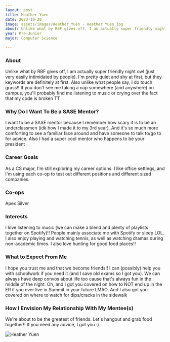 ```yaml
---
layout: post
title: Heather Yuen 
date: 2023-10-20
image: assets/images/Heather_Yuen - Heather Yuen.jpg
about: Unlike what by RBF gives off, I am actually super friendly night owl (just very easily intimidated by people). I'm pretty quiet and shy at first, but they keywords are definitely at first. Also unlike what people say, I do touch grass!! If you don't see me taking a nap somewhere (and anywhere) on campus, you'll probably find me listening to music or crying over the fact that my code is broken TT
year: Pre-Junior
major: Computer Science

---
```


### About

Unlike what by RBF gives off, I am actually super friendly night owl (just very easily intimidated by people). I'm pretty quiet and shy at first, but they keywords are definitely at first. Also unlike what people say, I do touch grass!! If you don't see me taking a nap somewhere (and anywhere) on campus, you'll probably find me listening to music or crying over the fact that my code is broken TT

### Why Do I Want To Be a SASE Mentor?

I want to be a SASE mentor because I remember how scary it is to be an underclassmen (idk how I made it to my 3rd year). And it's so much more comforting to see a familiar face around and have someone to talk to/go to for advice. Also I had a super cool mentor who happens to be your president 

### Career Goals

As a CS major, I'm still exploring my career options. I like office settings, and I'm using each co-op to test out different positions and different sized companies.

### Co-ops

Apex Silver

### Interests

I love listening to music (we can make a blend and plenty of playlists together on Spotify)!! People mainly associate me with Spotify or sleep LOL. I also enjoy playing and watching tennis, as well as watching dramas during non-academic times. I also love hunting for good food places!! 

### What to Expect From Me

I hope you trust me and that we become friends!! I can (possibly) help you with schoolwork if you need it (and I save old exams so I got you). We can always have deep convos about life too cause that's always fun in the middle of the night. Oh, and I got you covered on how to NOT end up in the ER if you ever live in Summit in your future LMAO. And I also got you covered on where to watch for dips/cracks in the sidewalk 

### How I Envision My Relationship With My Mentee(s) 

We're about to be the greatest of friends. Let's hangout and grab food together!! If you need any advice, I got you :)

<div class="text-center my-5">
    <img src="https://sase-drexel.github.io/mentorship-2023/assets/images/Heather_Yuen - Heather Yuen.jpg" alt="Heather Yuen" class="rounded post-img" />
</div>
